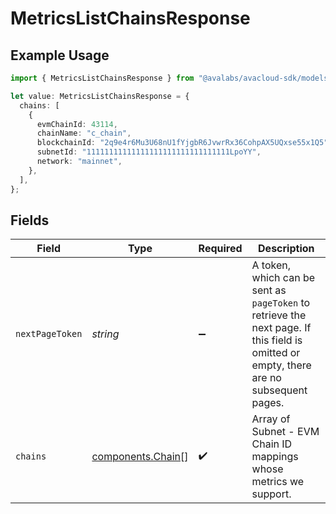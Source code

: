 # MetricsListChainsResponse

## Example Usage

```typescript
import { MetricsListChainsResponse } from "@avalabs/avacloud-sdk/models/components";

let value: MetricsListChainsResponse = {
  chains: [
    {
      evmChainId: 43114,
      chainName: "c_chain",
      blockchainId: "2q9e4r6Mu3U68nU1fYjgbR6JvwrRx36CohpAX5UQxse55x1Q5",
      subnetId: "11111111111111111111111111111111LpoYY",
      network: "mainnet",
    },
  ],
};
```

## Fields

| Field                                                                                                                                  | Type                                                                                                                                   | Required                                                                                                                               | Description                                                                                                                            |
| -------------------------------------------------------------------------------------------------------------------------------------- | -------------------------------------------------------------------------------------------------------------------------------------- | -------------------------------------------------------------------------------------------------------------------------------------- | -------------------------------------------------------------------------------------------------------------------------------------- |
| `nextPageToken`                                                                                                                        | *string*                                                                                                                               | :heavy_minus_sign:                                                                                                                     | A token, which can be sent as `pageToken` to retrieve the next page. If this field is omitted or empty, there are no subsequent pages. |
| `chains`                                                                                                                               | [components.Chain](../../models/components/chain.md)[]                                                                                 | :heavy_check_mark:                                                                                                                     | Array of Subnet - EVM Chain ID mappings whose metrics we support.                                                                      |
